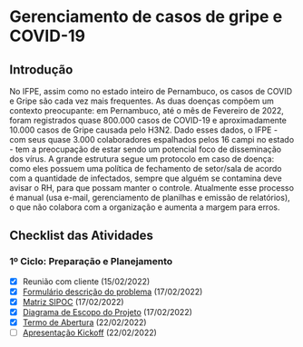 # Gerenciamento de casos de gripe e COVID-19

## Introdução
No IFPE, assim como no estado inteiro de Pernambuco, os casos de COVID e Gripe são cada vez mais frequentes. As duas doenças compõem um contexto preocupante: em Pernambuco, até o mês de Fevereiro de 2022, foram registrados quase 800.000 casos de COVID-19 e aproximadamente 10.000 casos de Gripe causada pelo H3N2. Dado esses dados, o IFPE - com seus quase 3.000 colaboradores espalhados pelos 16 campi no estado - tem a preocupação de estar sendo um potencial foco de disseminação dos vírus. A grande estrutura segue um protocolo em caso de doença: como eles possuem uma política de fechamento de setor/sala de acordo com a quantidade de infectados, sempre que alguém se contamina deve avisar o RH, para que possam manter o controle. Atualmente esse processo é manual (usa e-mail, gerenciamento de planilhas e emissão de relatórios), o que não colabora com a organização e aumenta a margem para erros.

## Checklist das Atividades
### 1º Ciclo: Preparação e Planejamento
- [x] Reunião com cliente (15/02/2022)
- [x] [Formulário descrição do problema](/SGE/Descri%C3%A7%C3%A3o%20do%20Problema%20-%20Time%203.xlsx) (17/02/2022)
- [x] [Matriz SIPOC](/PGP/matriz-sipoc.pdf) (17/02/2022)
- [x] [Diagrama de Escopo do Projeto](/GPN/diagrama-escopo.pdf) (17/02/2022)
- [x] [Termo de Abertura](/PGP/termo-de-abertura.pdf) (22/02/2022)
- [ ] [Apresentação Kickoff](/SGE/kickoff-apresentacao.pdf) (22/02/2022)
